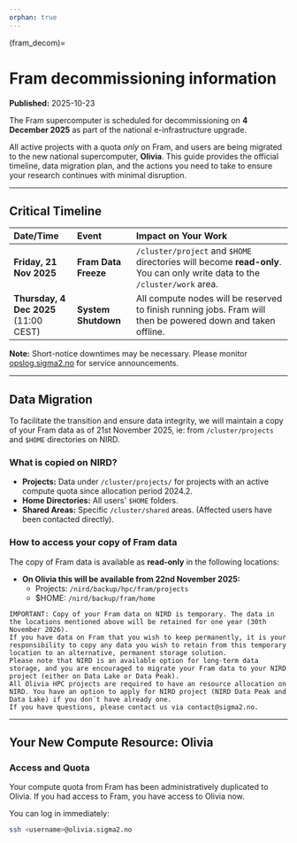 ```yaml
---
orphan: true
---
```



(fram_decom)=

# Fram decommissioning information

**Published:** 2025-10-23

The Fram supercomputer is scheduled for decommissioning on **4 December 2025** as part of the national e-infrastructure upgrade.

All active projects with a quota *only* on Fram, and users are being migrated to the new national supercomputer, **Olivia**. This guide provides the official timeline, data migration plan, and the actions you need to take to ensure your research continues with minimal disruption.

---

## Critical Timeline

| Date/Time | Event | Impact on Your Work |
| :--- | :--- | :--- |
| **Friday, 21 Nov 2025** | **Fram Data Freeze** | `/cluster/project` and `$HOME` directories will become **read-only**. You can only write data to the `/cluster/work` area. |
| **Thursday, 4 Dec 2025**<br>(11:00 CEST) | **System Shutdown** | All compute nodes will be reserved to finish running jobs. Fram will then be powered down and taken offline. |

**Note:** Short-notice downtimes may be necessary. Please monitor [opslog.sigma2.no](https://opslog.sigma2.no) for service announcements.

---

## Data Migration

To facilitate the transition and ensure data integrity, we will maintain a copy of your Fram data as of 21st November 2025, ie: from `/cluster/projects` and `$HOME` directories on NIRD.

### What is copied on NIRD?

* **Projects:** Data under `/cluster/projects/` for projects with an active compute quota since allocation period 2024.2. 
* **Home Directories:** All users' `$HOME` folders.
* **Shared Areas:** Specific `/cluster/shared` areas. (Affected users have been contacted directly).

### How to access your copy of Fram data

The copy of Fram data is available as **read-only** in the following locations:

* **On Olivia this will be available from 22nd November 2025:**
    * Projects: `/nird/backup/hpc/fram/projects`
    * $HOME: `/nird/backup/fram/home`

```{note}
IMPORTANT: Copy of your Fram data on NIRD is temporary. The data in the locations mentioned above will be retained for one year (30th November 2026). 
If you have data on Fram that you wish to keep permanently, it is your responsibility to copy any data you wish to retain from this temporary location to an alternative, permanent storage solution.
Please note that NIRD is an available option for long-term data storage, and you are encouraged to migrate your Fram data to your NIRD project (either on Data Lake or Data Peak). 
All Olivia HPC projects are required to have an resource allocation on NIRD. You have an option to apply for NIRD project (NIRD Data Peak and Data Lake) if you don´t have already one.
If you have questions, please contact us via contact@sigma2.no.
```

---

## Your New Compute Resource: Olivia

### Access and Quota

Your compute quota from Fram has been administratively duplicated to Olivia. If you had access to Fram, you have access to Olivia now.

You can log in immediately:
```bash
ssh <username>@olivia.sigma2.no